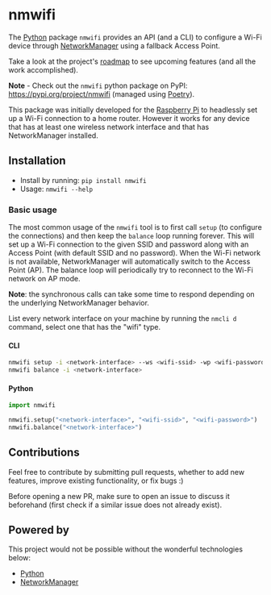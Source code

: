 # nmwifi

The [Python](https://www.python.org) package `nmwifi` provides an API (and a CLI) to configure a Wi-Fi device through [NetworkManager](https://networkmanager.dev/) using a fallback Access Point.

Take a look at the project's [roadmap](docs/roadmap.md) to see upcoming features (and all the work accomplished).

**Note** - Check out the `nmwifi` python package on PyPI: <https://pypi.org/project/nmwifi> (managed using [Poetry](https://python-poetry.org/)).

This package was initially developed for the [Raspberry Pi](https://raspberrypi.com) to headlessly set up a Wi-Fi connection to a home router. 
However it works for any device that has at least one wireless network interface and that has NetworkManager installed.

## Installation

- Install by running: `pip install nmwifi`
- Usage: `nmwifi --help`

### Basic usage

The most common usage of the `nmwifi` tool is to first call `setup` (to configure the connections) and then keep the `balance` loop running forever.
This will set up a Wi-Fi connection to the given SSID and password along with an Access Point (with default SSID and no password).
When the Wi-Fi network is not available, NetworkManager will automatically switch to the Access Point (AP).
The balance loop will periodically try to reconnect to the Wi-Fi network on AP mode.

**Note**: the synchronous calls can take some time to respond depending on the underlying NetworkManager behavior.

List every network interface on your machine by running the `nmcli d` command, select one that has the "wifi" type.

#### CLI

```bash
nmwifi setup -i <network-interface> --ws <wifi-ssid> -wp <wifi-password>
nmwifi balance -i <network-interface>
```

#### Python

```python
import nmwifi

nmwifi.setup("<network-interface>", "<wifi-ssid>", "<wifi-password>")
nmwifi.balance("<network-interface>")
```

## Contributions

Feel free to contribute by submitting pull requests, whether to add new features, improve existing functionality, or fix bugs :)

Before opening a new PR, make sure to open an issue to discuss it beforehand (first check if a similar issue does not already exist).

## Powered by

This project would not be possible without the wonderful technologies below:

* [Python](https://www.python.org/)
* [NetworkManager](https://networkmanager.dev/)

